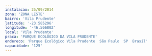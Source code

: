 ```yaml
---
instalacao: 25/09/2014
zona: 'ZONA LESTE'
bairro: 'Vila Prudente'
latitude: '-23.585296'
longitude: '-46.566802'
local: 'Vila Prudente'
praca: 'PARQUE ECOLÓGICO DA VILA PRUDENTE'
endereco: 'Parque Ecológico Vila Prudente  São Paulo  SP  Brasil'
capacidade: '125'
---
```

